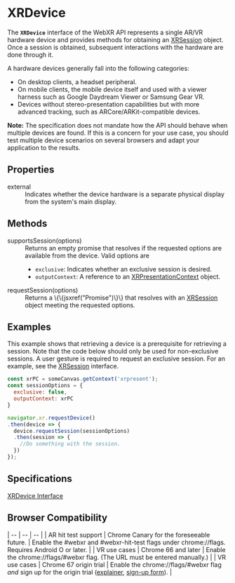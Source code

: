 # XRDevice

The **`XRDevice`** interface of the WebXR API represents a single AR/VR hardware device and provides methods for obtaining an <a href="xrsession">XRSession</a> object. Once a session is obtained, subsequent interactions with the hardware are done through it.

A hardware devices generally fall into the following categories:

* On desktop clients, a headset peripheral.
* On mobile clients, the mobile device itself and used with a viewer harness such as Google Daydream Viewer or Samsung Gear VR.
* Devices without stereo-presentation capabilities but with more advanced tracking, such as ARCore/ARKit-compatible devices.

__Note:__ The specification does not mandate how the API should behave when multiple devices are found. If this is a concern for your use case, you should test multiple device scenarios on several browsers and adapt your application to the results.

## Properties

<dl>
  <dt>external</dt>
  <dd>Indicates whether the device hardware is a separate physical display from the system's main display.</dd>
</dl>

## Methods

<dl>
  <dt>supportsSession(options)</dt>
  <dd>Returns an empty promise that resolves if the requested options are available from the device. Valid options are
  <ul>
    <li><code>exclusive</code>: Indicates whether an exclusive session is desired.</li>
    <li><code>outputContext</code>: A reference to an <a href="xrpresentationcontext">XRPresentationContext</a> object.</li>
  </ul>
  </dd>
  <dt>requestSession(options)</dt>
  <dd>Returns a \{\{jsxref("Promise")\}\} that resolves with an <a href="xrsession">XRSession</a> object meeting the requested options.</dd>
</dl>

## Examples

This example shows that retrieving a device is a prerequisite for retrieving a session. Note that the code below should only be used for non-exclusive sessions. A user gesture is required to request an exclusive session. For an example, see the <a href="xrsession">XRSession</a> interface.

```javascript
const xrPC = someCanvas.getContext('xrpresent');
const sessionOptions = {
  exclusive: false,
  outputContext: xrPC
}

navigator.xr.requestDevice()
.then(device => {
  device.requestSession(sessionOptions)
  .then(session => {
    //Do something with the session.
  })
});
```

## Specifications

[XRDevice Interface](https://immersive-web.github.io/webxr/spec/latest/#xrdevice-interface)

## Browser Compatibility

| -- | -- | -- |
| AR hit test support | Chrome Canary for the foreseeable future. | Enable the #webxr and #webxr-hit-test flags under chrome://flags. Requires Android O or later. |
| VR use cases | Chrome 66 and later | Enable the chrome://flags/#webxr flag. (The URL must be entered manually.) |
| VR use cases | Chrome 67 origin trial | Enable the chrome://flags/#webxr flag *and* sign up for the origin trial ([explainer](https://github.com/GoogleChrome/OriginTrials/blob/gh-pages/developer-guide.md), [sign-up form](http://bit.ly/OriginTrialSignup)). |

